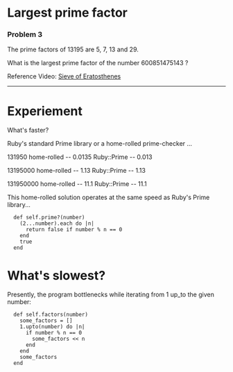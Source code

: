 # Largest prime factor

### Problem 3

The prime factors of 13195 are 5, 7, 13 and 29.

What is the largest prime factor of the number 600851475143 ?

Reference Video: [Sieve of Eratosthenes](https://www.youtube.com/watch?v=V08g_lkKj6Q)

----------

# Experiement

What's faster?

Ruby's standard Prime library or a home-rolled prime-checker ...

131950
home-rolled -- 0.0135
Ruby::Prime -- 0.013

13195000
home-rolled -- 1.13
Ruby::Prime -- 1.13

131950000
home-rolled -- 11.1
Ruby::Prime -- 11.1


This home-rolled solution operates at the same speed as Ruby's Prime library...
```
  def self.prime?(number)
    (2...number).each do |n|
      return false if number % n == 0
    end
    true
  end
```

# What's slowest?

Presently, the program bottlenecks while iterating from 1 up_to the given number:
```
  def self.factors(number)
    some_factors = []
    1.upto(number) do |n|
      if number % n == 0
        some_factors << n
      end
    end
    some_factors
  end
```